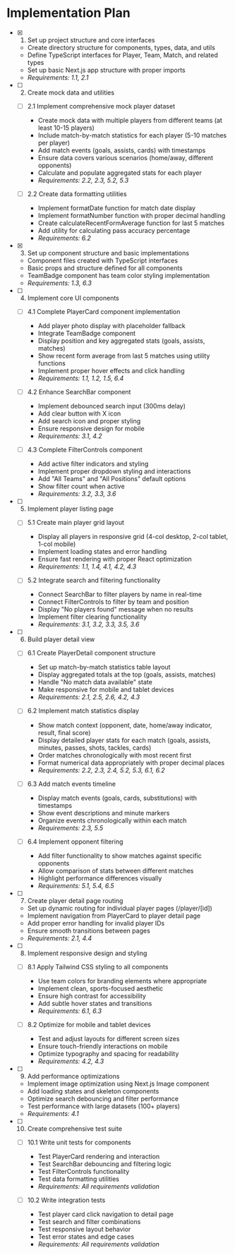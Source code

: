 # Implementation Plan

- [x] 1. Set up project structure and core interfaces
  - Create directory structure for components, types, data, and utils
  - Define TypeScript interfaces for Player, Team, Match, and related types
  - Set up basic Next.js app structure with proper imports
  - _Requirements: 1.1, 2.1_

- [ ] 2. Create mock data and utilities
  - [ ] 2.1 Implement comprehensive mock player dataset
    - Create mock data with multiple players from different teams (at least 10-15 players)
    - Include match-by-match statistics for each player (5-10 matches per player)
    - Add match events (goals, assists, cards) with timestamps
    - Ensure data covers various scenarios (home/away, different opponents)
    - Calculate and populate aggregated stats for each player
    - _Requirements: 2.2, 2.3, 5.2, 5.3_

  - [ ] 2.2 Create data formatting utilities
    - Implement formatDate function for match date display
    - Implement formatNumber function with proper decimal handling
    - Create calculateRecentFormAverage function for last 5 matches
    - Add utility for calculating pass accuracy percentage
    - _Requirements: 6.2_

- [x] 3. Set up component structure and basic implementations
  - Component files created with TypeScript interfaces
  - Basic props and structure defined for all components
  - TeamBadge component has team color styling implementation
  - _Requirements: 1.3, 6.3_

- [ ] 4. Implement core UI components
  - [ ] 4.1 Complete PlayerCard component implementation
    - Add player photo display with placeholder fallback
    - Integrate TeamBadge component
    - Display position and key aggregated stats (goals, assists, matches)
    - Show recent form average from last 5 matches using utility functions
    - Implement proper hover effects and click handling
    - _Requirements: 1.1, 1.2, 1.5, 6.4_

  - [ ] 4.2 Enhance SearchBar component
    - Implement debounced search input (300ms delay)
    - Add clear button with X icon
    - Add search icon and proper styling
    - Ensure responsive design for mobile
    - _Requirements: 3.1, 4.2_

  - [ ] 4.3 Complete FilterControls component
    - Add active filter indicators and styling
    - Implement proper dropdown styling and interactions
    - Add "All Teams" and "All Positions" default options
    - Show filter count when active
    - _Requirements: 3.2, 3.3, 3.6_

- [ ] 5. Implement player listing page
  - [ ] 5.1 Create main player grid layout
    - Display all players in responsive grid (4-col desktop, 2-col tablet, 1-col mobile)
    - Implement loading states and error handling
    - Ensure fast rendering with proper React optimization
    - _Requirements: 1.1, 1.4, 4.1, 4.2, 4.3_

  - [ ] 5.2 Integrate search and filtering functionality
    - Connect SearchBar to filter players by name in real-time
    - Connect FilterControls to filter by team and position
    - Display "No players found" message when no results
    - Implement filter clearing functionality
    - _Requirements: 3.1, 3.2, 3.3, 3.5, 3.6_

- [ ] 6. Build player detail view
  - [ ] 6.1 Create PlayerDetail component structure
    - Set up match-by-match statistics table layout
    - Display aggregated totals at the top (goals, assists, matches)
    - Handle "No match data available" state
    - Make responsive for mobile and tablet devices
    - _Requirements: 2.1, 2.5, 2.6, 4.2, 4.3_

  - [ ] 6.2 Implement match statistics display
    - Show match context (opponent, date, home/away indicator, result, final score)
    - Display detailed player stats for each match (goals, assists, minutes, passes, shots, tackles, cards)
    - Order matches chronologically with most recent first
    - Format numerical data appropriately with proper decimal places
    - _Requirements: 2.2, 2.3, 2.4, 5.2, 5.3, 6.1, 6.2_

  - [ ] 6.3 Add match events timeline
    - Display match events (goals, cards, substitutions) with timestamps
    - Show event descriptions and minute markers
    - Organize events chronologically within each match
    - _Requirements: 2.3, 5.5_

  - [ ] 6.4 Implement opponent filtering
    - Add filter functionality to show matches against specific opponents
    - Allow comparison of stats between different matches
    - Highlight performance differences visually
    - _Requirements: 5.1, 5.4, 6.5_

- [ ] 7. Create player detail page routing
  - Set up dynamic routing for individual player pages (/player/[id])
  - Implement navigation from PlayerCard to player detail page
  - Add proper error handling for invalid player IDs
  - Ensure smooth transitions between pages
  - _Requirements: 2.1, 4.4_

- [ ] 8. Implement responsive design and styling
  - [ ] 8.1 Apply Tailwind CSS styling to all components
    - Use team colors for branding elements where appropriate
    - Implement clean, sports-focused aesthetic
    - Ensure high contrast for accessibility
    - Add subtle hover states and transitions
    - _Requirements: 6.1, 6.3_

  - [ ] 8.2 Optimize for mobile and tablet devices
    - Test and adjust layouts for different screen sizes
    - Ensure touch-friendly interactions on mobile
    - Optimize typography and spacing for readability
    - _Requirements: 4.2, 4.3_

- [ ] 9. Add performance optimizations
  - Implement image optimization using Next.js Image component
  - Add loading states and skeleton components
  - Optimize search debouncing and filter performance
  - Test performance with large datasets (100+ players)
  - _Requirements: 4.1_

- [ ] 10. Create comprehensive test suite
  - [ ] 10.1 Write unit tests for components
    - Test PlayerCard rendering and interaction
    - Test SearchBar debouncing and filtering logic
    - Test FilterControls functionality
    - Test data formatting utilities
    - _Requirements: All requirements validation_

  - [ ] 10.2 Write integration tests
    - Test player card click navigation to detail page
    - Test search and filter combinations
    - Test responsive layout behavior
    - Test error states and edge cases
    - _Requirements: All requirements validation_